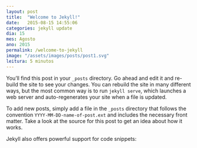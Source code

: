 ```yaml
---
layout: post
title:  "Welcome to Jekyll!"
date:   2015-08-15 14:55:06
categories: jekyll update
dia: 15
mes: Agosto
ano: 2015
permalink: /welcome-to-jekyll
image: "/assets/images/posts/post1.svg"
leitura: 5 minutos
---
```

You’ll find this post in your `_posts` directory. Go ahead and edit it and re-build the site to see your changes. You can rebuild the site in many different ways, but the most common way is to run `jekyll serve`, which launches a web server and auto-regenerates your site when a file is updated.

To add new posts, simply add a file in the `_posts` directory that follows the convention `YYYY-MM-DD-name-of-post.ext` and includes the necessary front matter. Take a look at the source for this post to get an idea about how it works.

Jekyll also offers powerful support for code snippets:

